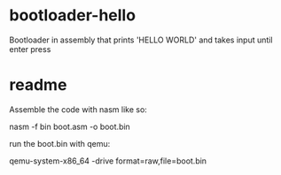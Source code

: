 # bootloader-hello
Bootloader in assembly that prints 'HELLO WORLD' and takes input until enter press

# readme

Assemble the code with nasm like so:

nasm -f bin boot.asm -o boot.bin

run the boot.bin with qemu:

qemu-system-x86_64 -drive format=raw,file=boot.bin
